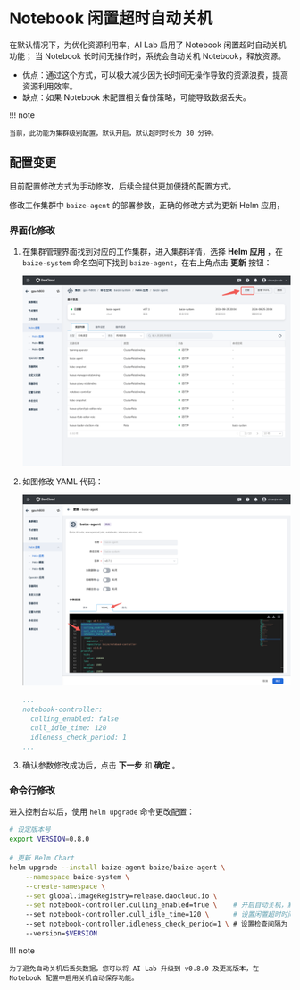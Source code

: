 # Notebook 闲置超时自动关机

在默认情况下，为优化资源利用率，AI Lab 启用了 Notebook 闲置超时自动关机功能；
当 Notebook 长时间无操作时，系统会自动关机 Notebook，释放资源。

- 优点：通过这个方式，可以极大减少因为长时间无操作导致的资源浪费，提高资源利用效率。
- 缺点：如果 Notebook 未配置相关备份策略，可能导致数据丢失。

!!! note

    当前，此功能为集群级别配置，默认开启，默认超时时长为 30 分钟。

## 配置变更

目前配置修改方式为手动修改，后续会提供更加便捷的配置方式。

修改工作集群中 `baize-agent` 的部署参数，正确的修改方式为更新 Helm 应用，

### 界面化修改

1. 在集群管理界面找到对应的工作集群，进入集群详情，选择 __Helm 应用__ ，在 `baize-system`
   命名空间下找到 `baize-agent`，在右上角点击 __更新__ 按钮：

    ![baize-agent](../../images/notebook-idle.png)

1. 如图修改 YAML 代码：

    ![baize-agent](../../images/notebook-idle02.png)

    ```yaml
    ...
    notebook-controller:
      culling_enabled: false
      cull_idle_time: 120
      idleness_check_period: 1
    ...
    ```

1. 确认参数修改成功后，点击 **下一步** 和 **确定** 。

### 命令行修改

进入控制台以后，使用 `helm upgrade` 命令更改配置：

```bash
# 设定版本号
export VERSION=0.8.0

# 更新 Helm Chart 
helm upgrade --install baize-agent baize/baize-agent \
    --namespace baize-system \
    --create-namespace \
    --set global.imageRegistry=release.daocloud.io \
    --set notebook-controller.culling_enabled=true \    # 开启自动关机，默认为 true
    --set notebook-controller.cull_idle_time=120 \      # 设置闲置超时时间为 120 分钟，默认为 30 分钟
    --set notebook-controller.idleness_check_period=1 \ # 设置检查间隔为 1 分钟，默认为 1 分钟
    --version=$VERSION
```

!!! note

    为了避免自动关机后丢失数据，您可以将 AI Lab 升级到 v0.8.0 及更高版本，在 Notebook 配置中启用关机自动保存功能。
